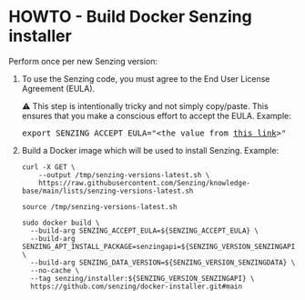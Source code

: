 # HOWTO - Build Docker Senzing installer

Perform once per new Senzing version:

1. To use the Senzing code, you must agree to the End User License Agreement (EULA).

   :warning: This step is intentionally tricky and not simply copy/paste.
   This ensures that you make a conscious effort to accept the EULA.
   Example:

    <pre>export SENZING_ACCEPT_EULA="&lt;the value from <a href="https://github.com/Senzing/knowledge-base/blob/main/lists/environment-variables.md#senzing_accept_eula">this link</a>&gt;"</pre>

1. Build a Docker image which will be used to install Senzing.
   Example:

    ```console
    curl -X GET \
        --output /tmp/senzing-versions-latest.sh \
        https://raw.githubusercontent.com/Senzing/knowledge-base/main/lists/senzing-versions-latest.sh

    source /tmp/senzing-versions-latest.sh

    sudo docker build \
      --build-arg SENZING_ACCEPT_EULA=${SENZING_ACCEPT_EULA} \
      --build-arg SENZING_APT_INSTALL_PACKAGE=senzingapi=${SENZING_VERSION_SENZINGAPI_BUILD} \
      --build-arg SENZING_DATA_VERSION=${SENZING_VERSION_SENZINGDATA} \
      --no-cache \
      --tag senzing/installer:${SENZING_VERSION_SENZINGAPI} \
      https://github.com/senzing/docker-installer.git#main
    ```
